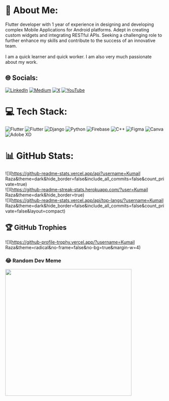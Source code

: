 # 💫 About Me:
Flutter developer with 1 year of experience in designing and developing complex Mobile Applications for Android platforms. Adept in creating custom widgets and integrating RESTful APIs. Seeking a challenging role to further enhance my skills and contribute to the success of an innovative team.<br><br>I am a quick learner and quick worker. I am also very much passionate about my work.


## 🌐 Socials:
[![LinkedIn](https://img.shields.io/badge/LinkedIn-%230077B5.svg?logo=linkedin&logoColor=white)](https://linkedin.com/in/https://pk.linkedin.com/in/kumail-raza-bangash) [![Medium](https://img.shields.io/badge/Medium-12100E?logo=medium&logoColor=white)](https://medium.com/@https://medium.com/@kumailrazabangash) [![X](https://img.shields.io/badge/X-black.svg?logo=X&logoColor=white)](https://x.com/https://twitter.com/KumailRazaBang2) [![YouTube](https://img.shields.io/badge/YouTube-%23FF0000.svg?logo=YouTube&logoColor=white)](https://youtube.com/@https://www.youtube.com/channel/UCBLuYbYaqlO0SaCbavgyzFA?view_as=subscriber) 

# 💻 Tech Stack:
![Flutter](https://img.shields.io/badge/Flutter-%2302569B.svg?style=for-the-badge&logo=Flutter&logoColor=white) ![Flutter](https://img.shields.io/badge/Flutter-%2302569B.svg?style=for-the-badge&logo=Flutter&logoColor=white) ![Django](https://img.shields.io/badge/django-%23092E20.svg?style=for-the-badge&logo=django&logoColor=white) ![Python](https://img.shields.io/badge/python-3670A0?style=for-the-badge&logo=python&logoColor=ffdd54) ![Firebase](https://img.shields.io/badge/Firebase-039BE5?style=for-the-badge&logo=Firebase&logoColor=white) ![C++](https://img.shields.io/badge/c++-%2300599C.svg?style=for-the-badge&logo=c%2B%2B&logoColor=white) ![Figma](https://img.shields.io/badge/figma-%23F24E1E.svg?style=for-the-badge&logo=figma&logoColor=white) ![Canva](https://img.shields.io/badge/Canva-%2300C4CC.svg?style=for-the-badge&logo=Canva&logoColor=white) ![Adobe XD](https://img.shields.io/badge/Adobe%20XD-470137?style=for-the-badge&logo=Adobe%20XD&logoColor=#FF61F6)
# 📊 GitHub Stats:
![](https://github-readme-stats.vercel.app/api?username=Kumail Raza&theme=dark&hide_border=false&include_all_commits=false&count_private=true)<br/>
![](https://github-readme-streak-stats.herokuapp.com/?user=Kumail Raza&theme=dark&hide_border=true)<br/>
![](https://github-readme-stats.vercel.app/api/top-langs/?username=Kumail Raza&theme=dark&hide_border=false&include_all_commits=false&count_private=false&layout=compact)

## 🏆 GitHub Trophies
![](https://github-profile-trophy.vercel.app/?username=Kumail Raza&theme=radical&no-frame=false&no-bg=true&margin-w=4)

### 😂 Random Dev Meme
<img src='https://randommeme-five.vercel.app/' style="height: 400px;"/>
